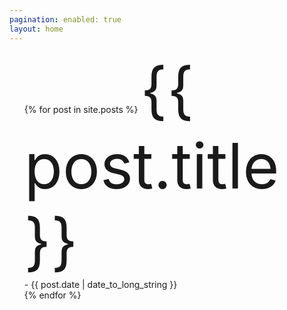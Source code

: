 ```yaml
---
pagination: enabled: true
layout: home
---
```



<ul>
  {% for post in site.posts %}
    <a>
      <a href= "https://pepper-boi.github.io{{ post.url }}" style="font-size: 100px; text-decoration: none">
        {{ post.title }}
      </a>
      <br>
      - <time datetime="{{ post.date | date: "%Y-%m-%d" }}">{{ post.date | date_to_long_string }}</time>
      <br>
    </a>
  {% endfor %}
</ul>
